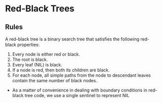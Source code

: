# Red-Black Trees

## Rules

A red-black tree is a binary search tree that satisﬁes the following red-
black properties:

1. Every node is either red or black.
2. The root is black.
3. Every leaf (NIL) is black.
4. If a node is red, then both its children are black.
5. For each node, all simple paths from the node to descendant
leaves contain the same number of black nodes.

* As a matter of convenience in dealing with boundary conditions in
red-black tree code, we use a single sentinel to represent NIL
